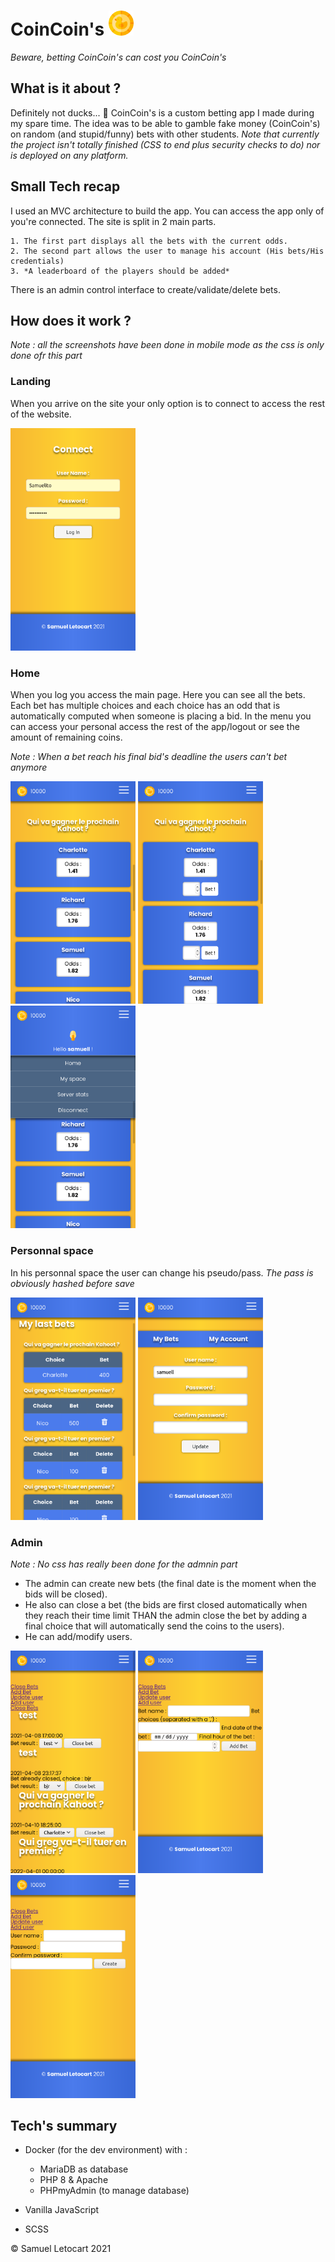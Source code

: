 # CoinCoin's <img src="./src/content/img/duckCoin.svg" alt="1_CoinCoin" width="40"/>
*Beware, betting CoinCoin's can cost you CoinCoin's*

## What is it about ?
Definitely not ducks... 🦆 CoinCoin's is a custom betting app I made during my spare time. The idea was to be able to gamble fake money (CoinCoin's) on random (and stupid/funny) bets with other students.
*Note that currently the project isn't totally finished (CSS to end plus security checks to do) nor is deployed on any platform.*

## Small Tech recap

I used an MVC architecture to build the app. You can access the app only of you're connected. The site is split in 2 main parts.

    1. The first part displays all the bets with the current odds.
    2. The second part allows the user to manage his account (His bets/His credentials)
    3. *A leaderboard of the players should be added*

There is an admin control interface to create/validate/delete bets.

## How does it work ?

*Note : all the screenshots have been done in mobile mode as the css is only done ofr this part*

### Landing

When you arrive on the site your only option is to connect to access the rest of the website.

<img src="./src/content/img/screenshots/login.png" alt="login" width="200"/>

### Home

When you log you access the main page. Here you can see all the bets. Each bet has multiple choices and each choice has an odd that is automatically computed when someone is placing a bid. In the menu you can access your personal access the rest of the app/logout or see the amount of remaining coins.

*Note : When a bet reach his final bid's deadline the users can't bet anymore*

<img src="./src/content/img/screenshots/bets.png" alt="bets" width="200"/>
<img src="./src/content/img/screenshots/betsUnclosed.png" alt="unclosed bets" width="200"/>
<img src="./src/content/img/screenshots/menu.png" alt="menu" width="200"/>

### Personnal space

In his personnal space the user can change his pseudo/pass. *The pass is obviously hashed before save*

<img src="./src/content/img/screenshots/mybets.png" alt="mybets" width="200"/>
<img src="./src/content/img/screenshots/credentials.png" alt="credentials" width="200"/>

### Admin

*Note : No css has really been done for the admnin part*

- The admin can create new bets (the final date is the moment when the bids will be closed).
- He also can close a bet (the bids are first closed automatically when they reach their time limit THAN the admin close the bet by adding a final choice that will automatically send the coins to the users).
- He can add/modify users.

<img src="./src/content/img/screenshots/creating.png" alt="creating" width="200"/>
<img src="./src/content/img/screenshots/closing.png" alt="closing" width="200"/>
<img src="./src/content/img/screenshots/user.png" alt="user" width="200"/>

## Tech's summary

- Docker (for the dev environment) with :
    - MariaDB as database
    - PHP 8 & Apache
    - PHPmyAdmin (to manage database)

- Vanilla JavaScript
- SCSS

&copy; Samuel Letocart 2021